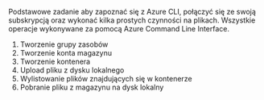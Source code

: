Podstawowe zadanie aby zapoznać się z Azure CLI, połączyć się ze swoją subskrypcją oraz wykonać kilka prostych czynności na plikach.
Wszystkie operacje wykonywane za pomocą Azure Command Line Interface.<br/>
1) Tworzenie grupy zasobów<br/>
2) Tworzenie konta magazynu<br/>
3) Tworzenie kontenera<br/>
4) Upload pliku z dysku lokalnego<br/>
5) Wylistowanie plików znajdujących się w kontenerze<br/>
6) Pobranie pliku z magazynu na dysk lokalny<br/>
